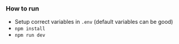 ### How to run
- Setup correct variables in `.env` (default variables can be good)
- `npm install`
- `npm run dev`
